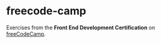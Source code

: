 <h1>freecode-camp</h1>
Exercises from the <strong>Front End Development Certification</strong> on <a href="https://www.freecodecamp.org/" target="_blank">freeCodeCamp</a>.
